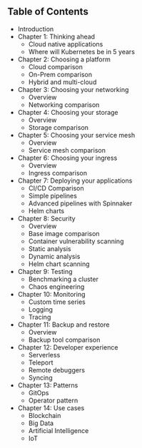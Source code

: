 ## Table of Contents

* Introduction
* Chapter 1: Thinking ahead
  * Cloud native applications
  * Where will Kubernetes be in 5 years
* Chapter 2: Choosing a platform
  * Cloud comparison
  * On-Prem comparison
  * Hybrid and multi-cloud
* Chapter 3: Choosing your networking
  * Overview
  * Networking comparison
* Chapter 4: Choosing your storage
  * Overview
  * Storage comparison
* Chapter 5: Choosing your service mesh
  * Overview
  * Service mesh comparison
* Chapter 6: Choosing your ingress
  * Overview
  * Ingress comparison
* Chapter 7: Deploying your applications
  * CI/CD Comparison
  * Simple pipelines
  * Advanced pipelines with Spinnaker
  * Helm charts
* Chapter 8: Security
  * Overview
  * Base image comparison
  * Container vulnerability scanning
  * Static analysis
  * Dynamic analysis
  * Helm chart scanning
* Chapter 9: Testing
  * Benchmarking a cluster
  * Chaos engineering
* Chapter 10: Monitoring
  * Custom time series
  * Logging
  * Tracing
* Chapter 11: Backup and restore
  * Overview
  * Backup tool comparison
* Chapter 12: Developer experience
  * Serverless
  * Teleport
  * Remote debuggers
  * Syncing
* Chapter 13: Patterns
  * GitOps
  * Operator pattern
* Chapter 14: Use cases
  * Blockchain
  * Big Data
  * Artificial Intelligence
  * IoT
  

